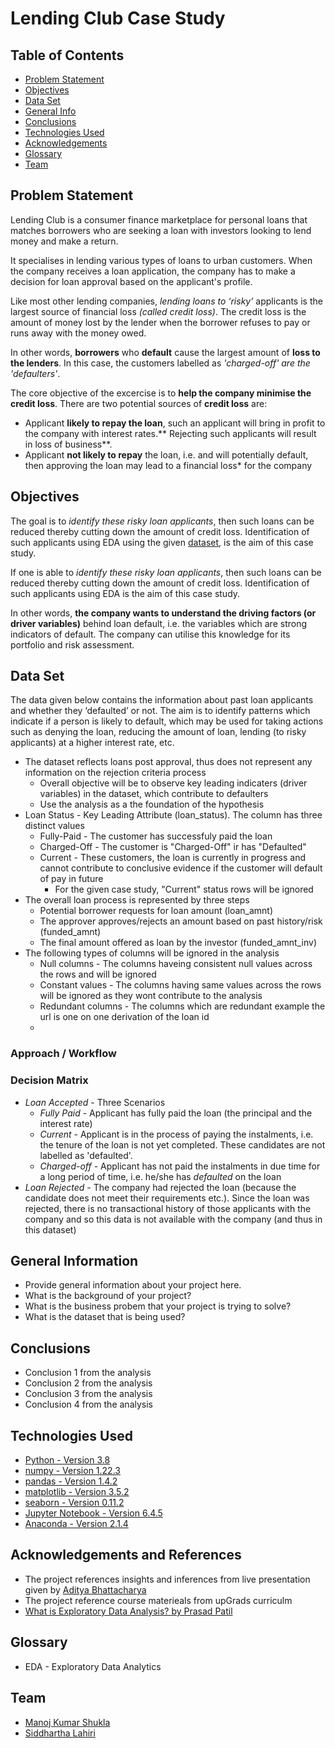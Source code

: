 # Lending Club Case Study

## Table of Contents
* [Problem Statement](#problem-statement)
* [Objectives](#objectives)
* [Data Set](#dat-aset)
* [General Info](#general-information)
* [Conclusions](#conclusions)
* [Technologies Used](#technologies-used)
* [Acknowledgements](#acknowledgements)
* [Glossary](#glossary)
* [Team](#team)

## Problem Statement
Lending Club is a consumer finance marketplace for personal loans that matches borrowers who are seeking a loan with investors looking to lend money and make a return.

It specialises in lending various types of loans to urban customers. When the company receives a loan application, the company has to make a decision for loan approval based on the applicant's profile.

Like most other lending companies, *lending loans to ‘risky’* applicants is the largest source of financial loss *(called credit loss)*. The credit loss is the amount of money lost by the lender when the borrower refuses to pay or runs away with the money owed.

In other words, **borrowers** who **default** cause the largest amount of **loss to the lenders**. In this case, the customers labelled as *'charged-off' are the 'defaulters'*.

The core objective of the excercise is to **help the company minimise the credit loss**. There are two potential sources of **credit loss** are:
* Applicant **likely to repay the loan**, such an applicant will bring in profit to the company with interest rates.** Rejecting such applicants will result in loss of business**.
 * Applicant **not likely to repay** the loan, i.e. and will potentially default, then approving the loan may lead to a financial loss* for the company

## Objectives
The goal is to *identify these risky loan applicants*, then such loans can be reduced thereby cutting down the amount of credit loss. Identification of such applicants using EDA using the given [dataset](./data/loan.csv), is the aim of this case study.

If one is able to *identify these risky loan applicants*, then such loans can be reduced thereby cutting down the amount of credit loss. Identification of such applicants using EDA is the aim of this case study.

In other words, **the company wants to understand the driving factors (or driver variables)** behind loan default, i.e. the variables which are strong indicators of default.  The company can utilise this knowledge for its portfolio and risk assessment. 

## Data Set
The data given below contains the information about past loan applicants and whether they ‘defaulted’ or not. The aim is to identify patterns which indicate if a person is likely to default, which may be used for taking actions such as denying the loan, reducing the amount of loan, lending (to risky applicants) at a higher interest rate, etc.

* The dataset reflects loans post approval, thus does not represent any information on the rejection criteria process
  * Overall objective will be to observe key leading indicaters (driver variables) in the dataset, which contribute to defaulters 
  * Use the analysis as a the foundation of the hypothesis
* Loan Status - Key Leading Attribute (loan_status). The column has three distinct values
  * Fully-Paid - The customer has successfuly paid the loan
  * Charged-Off - The customer is "Charged-Off" ir has "Defaulted"
  * Current - These customers, the loan is currently in progress and cannot contribute to conclusive evidence if the customer will default of pay in future
    *  For the given case study, "Current" status rows will be ignored
* The overall loan process is represented by three steps
   * Potential borrower requests for loan amount (loan_amnt)
   * The approver approves/rejects an amount based on past history/risk (funded_amnt)
   * The final amount offered as loan by the investor (funded_amnt_inv)
* The following types of columns will be ignored in the analysis
   * Null columns - The columns haveing consistent null values across the rows and will be ignored
   * Constant values - The columns having same values across the rows will be ignored as they wont contribute to the analysis
   * Redundant columns - The columns which are redundant example the url is one on one derivation of the loan id
   * 

### Approach / Workflow

### Decision Matrix
* *Loan Accepted* - Three Scenarios
    * *Fully Paid* -  Applicant has fully paid the loan (the principal and the interest rate)
    * *Current* - Applicant is in the process of paying the instalments, i.e. the tenure of the loan is not yet completed. These candidates are not labelled as 'defaulted'.
    * *Charged-off* - Applicant has not paid the instalments in due time for a long period of time, i.e. he/she has *defaulted* on the loan 
* *Loan Rejected* - The company had rejected the loan (because the candidate does not meet their requirements etc.). Since the loan was rejected, there is no transactional history of those applicants with the company and so this data is not available with the company (and thus in this dataset)



## General Information
- Provide general information about your project here.
- What is the background of your project?
- What is the business probem that your project is trying to solve?
- What is the dataset that is being used?

<!-- You don't have to answer all the questions - just the ones relevant to your project. -->

## Conclusions
- Conclusion 1 from the analysis
- Conclusion 2 from the analysis
- Conclusion 3 from the analysis
- Conclusion 4 from the analysis

<!-- You don't have to answer all the questions - just the ones relevant to your project. -->


## Technologies Used
- [Python - Version 3.8](https://www.python.org/download/releases/3.0/)
- [numpy - Version 1.22.3](https://github.com/numpy)
- [pandas - Version 1.4.2](https://github.com/pandas-dev/pandas)
- [matplotlib - Version 3.5.2](https://github.com/matplotlib)
- [seaborn - Version 0.11.2](https://github.com/seaborn)
- [Jupyter Notebook - Version 6.4.5]()
- [Anaconda - Version 2.1.4]()


## Acknowledgements and References
- The project references insights and inferences from live presentation given by [Aditya Bhattacharya](https://www.linkedin.com/in/aditya-bhattacharya-b59155b6/)
- The project reference course materieals from upGrads curriculm 
- [What is Exploratory Data Analysis? by Prasad Patil](https://towardsdatascience.com/exploratory-data-analysis-8fc1cb20fd15)

## Glossary
- EDA - Exploratory Data Analytics

## Team
* [Manoj Kumar Shukla]()
* [Siddhartha Lahiri](https://www.linkedin.com/in/lahiris/)
